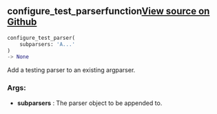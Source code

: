 ## configure_test_parser<span class="tag">function</span><a class="sourcelink" href=https://github.com/fastestimator/fastestimator/blob/r1.0/fastestimator/cli/train.py/#L97-L118>View source on Github</a>
```python
configure_test_parser(
	subparsers: 'A...'
)
-> None
```
Add a testing parser to an existing argparser.


<h3>Args:</h3>

* **subparsers** :  The parser object to be appended to.

